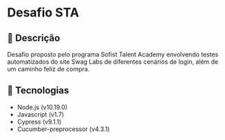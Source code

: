 # Desafio STA

## :blue_book: Descrição
Desafio proposto pelo programa Sofist Talent Academy envolvendo testes automatizados do site Swag Labs de diferentes cenários de login, além de um caminho feliz de compra.

## :wrench: Tecnologias
- Node.js (v10.19.0)
- Javascript (v1.7)
- Cypress (v9.1.1)
- Cucumber-preprocessor (v4.3.1)
